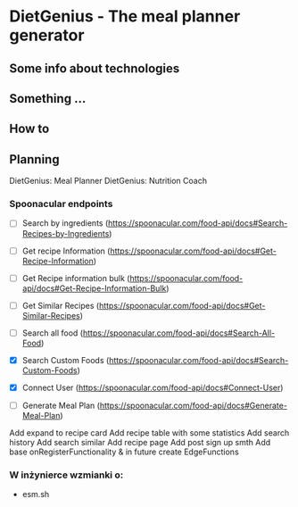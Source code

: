 # DietGenius - The meal planner generator
## Some info about technologies
## Something ...
## How to
## Planning
DietGenius: Meal Planner
DietGenius: Nutrition Coach

### Spoonacular endpoints



- [ ] Search by ingredients (https://spoonacular.com/food-api/docs#Search-Recipes-by-Ingredients)

- [ ] Get recipe Information (https://spoonacular.com/food-api/docs#Get-Recipe-Information)

- [ ] Get Recipe information bulk (https://spoonacular.com/food-api/docs#Get-Recipe-Information-Bulk)

- [ ] Get Similar Recipes (https://spoonacular.com/food-api/docs#Get-Similar-Recipes)

- [ ] Search all food (https://spoonacular.com/food-api/docs#Search-All-Food)

- [x] Search Custom Foods (https://spoonacular.com/food-api/docs#Search-Custom-Foods)

- [x] Connect User (https://spoonacular.com/food-api/docs#Connect-User)

- [ ] Generate Meal Plan (https://spoonacular.com/food-api/docs#Generate-Meal-Plan)

Add expand to recipe card
Add recipe table with some statistics
Add search history
Add search similar
Add recipe page
Add post sign up smth
Add base onRegisterFunctionality & in future create EdgeFunctions

### W inżynierce wzmianki o:
- esm.sh 